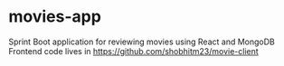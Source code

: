 # movies-app
Sprint Boot application for reviewing movies using React and MongoDB
Frontend code lives in https://github.com/shobhitm23/movie-client
